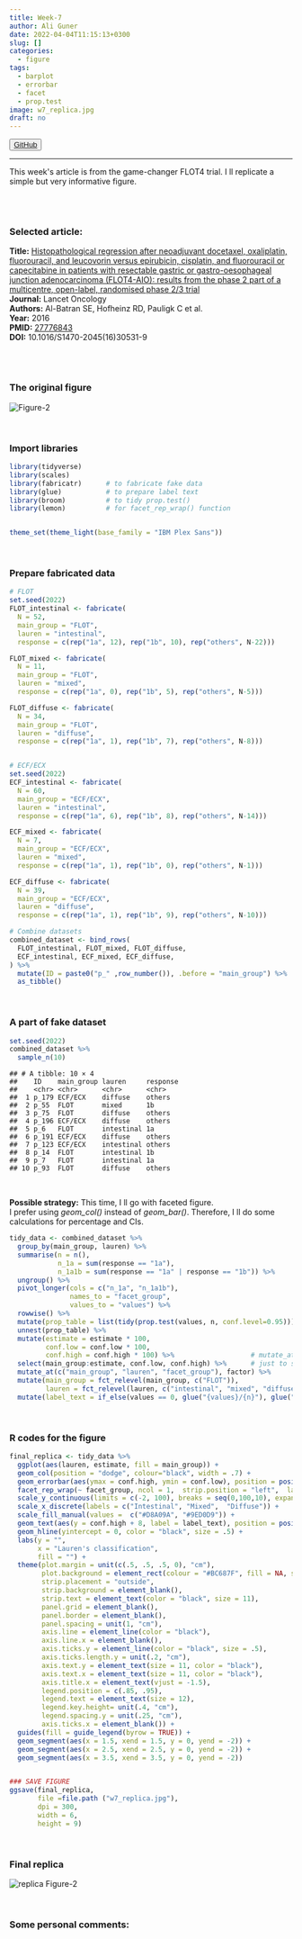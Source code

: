 ```yaml
---
title: Week-7
author: Ali Guner
date: 2022-04-04T11:15:13+0300
slug: []
categories:
  - figure
tags:
  - barplot
  - errorbar
  - facet
  - prop.test
image: w7_replica.jpg
draft: no
---
```


<!-- this is for the link button to GitHub-->
<button class="button">
    <a href="https://github.com/AliGunerMD/DataVizMed/blob/main/content/blog/2022-04-04-week-7/index.en.Rmarkdown/"> <i class="fab fa-github"></i>GitHub</a>
</button>

***
This week's article is from the game-changer FLOT4 trial. I ll replicate a simple but very informative figure.  
<br>



<br>

### Selected article:
**Title:** [Histopathological regression after neoadjuvant docetaxel, oxaliplatin, fluorouracil, and leucovorin versus epirubicin, cisplatin, and fluorouracil or capecitabine in patients with resectable gastric or gastro-oesophageal junction adenocarcinoma (FLOT4-AIO): results from the phase 2 part of a multicentre, open-label, randomised phase 2/3 trial](https://www.thelancet.com/journals/lanonc/article/PIIS1470-2045(16)30531-9/fulltext)   
**Journal:** Lancet Oncology   
**Authors:** Al-Batran SE, Hofheinz RD, Pauligk C et al.  
**Year:** 2016    
**PMID:** [27776843](https://pubmed.ncbi.nlm.nih.gov/27776843/)  
**DOI:** 10.1016/S1470-2045(16)30531-9     


<br><br>

### The original figure
![Figure-2](w7_org.jpg)



<br>

### Import libraries

```r
library(tidyverse)
library(scales)
library(fabricatr)      # to fabricate fake data
library(glue)           # to prepare label text
library(broom)          # to tidy prop.test()
library(lemon)          # for facet_rep_wrap() function


theme_set(theme_light(base_family = "IBM Plex Sans"))
```

<br>

### Prepare fabricated data

```r
# FLOT
set.seed(2022)
FLOT_intestinal <- fabricate(
  N = 52,
  main_group = "FLOT",
  lauren = "intestinal",
  response = c(rep("1a", 12), rep("1b", 10), rep("others", N-22)))

FLOT_mixed <- fabricate(
  N = 11,
  main_group = "FLOT",
  lauren = "mixed",
  response = c(rep("1a", 0), rep("1b", 5), rep("others", N-5)))

FLOT_diffuse <- fabricate(
  N = 34,
  main_group = "FLOT",
  lauren = "diffuse",
  response = c(rep("1a", 1), rep("1b", 7), rep("others", N-8)))


# ECF/ECX
set.seed(2022)
ECF_intestinal <- fabricate(
  N = 60,
  main_group = "ECF/ECX",
  lauren = "intestinal",
  response = c(rep("1a", 6), rep("1b", 8), rep("others", N-14)))

ECF_mixed <- fabricate(
  N = 7,
  main_group = "ECF/ECX",
  lauren = "mixed",
  response = c(rep("1a", 1), rep("1b", 0), rep("others", N-1)))

ECF_diffuse <- fabricate(
  N = 39,
  main_group = "ECF/ECX",
  lauren = "diffuse",
  response = c(rep("1a", 1), rep("1b", 9), rep("others", N-10)))

# Combine datasets
combined_dataset <- bind_rows(
  FLOT_intestinal, FLOT_mixed, FLOT_diffuse,
  ECF_intestinal, ECF_mixed, ECF_diffuse,
) %>% 
  mutate(ID = paste0("p_" ,row_number()), .before = "main_group") %>% 
  as_tibble()
```


<br>

### A part of fake dataset

```r
set.seed(2022)
combined_dataset %>% 
  sample_n(10)
```

```
## # A tibble: 10 × 4
##    ID    main_group lauren     response
##    <chr> <chr>      <chr>      <chr>   
##  1 p_179 ECF/ECX    diffuse    others  
##  2 p_55  FLOT       mixed      1b      
##  3 p_75  FLOT       diffuse    others  
##  4 p_196 ECF/ECX    diffuse    others  
##  5 p_6   FLOT       intestinal 1a      
##  6 p_191 ECF/ECX    diffuse    others  
##  7 p_123 ECF/ECX    intestinal others  
##  8 p_14  FLOT       intestinal 1b      
##  9 p_7   FLOT       intestinal 1a      
## 10 p_93  FLOT       diffuse    others
```


<br>

**Possible strategy:** 
This time, I ll go with faceted figure.  
I prefer using *geom_col()* instead of *geom_bar()*.  Therefore, I ll do some calculations for percentage and CIs. 


```r
tidy_data <- combined_dataset %>% 
  group_by(main_group, lauren) %>% 
  summarise(n = n(),
            n_1a = sum(response == "1a"),
            n_1a1b = sum(response == "1a" | response == "1b")) %>% 
  ungroup() %>% 
  pivot_longer(cols = c("n_1a", "n_1a1b"),
               names_to = "facet_group",
               values_to = "values") %>% 
  rowwise() %>% 
  mutate(prop_table = list(tidy(prop.test(values, n, conf.level=0.95)))) %>% 
  unnest(prop_table) %>% 
  mutate(estimate = estimate * 100,
         conf.low = conf.low * 100,
         conf.high = conf.high * 100) %>%                   # mutate_at() or mutate(across()) is possible.
  select(main_group:estimate, conf.low, conf.high) %>%      # just to simplify the dataset
  mutate_at(c("main_group", "lauren", "facet_group"), factor) %>% 
  mutate(main_group = fct_relevel(main_group, c("FLOT")),
         lauren = fct_relevel(lauren, c("intestinal", "mixed", "diffuse"))) %>% 
  mutate(label_text = if_else(values == 0, glue("{values}/{n}"), glue("{values}/{n} \n({round(estimate)}%)")))
```


<br>

### R codes for the figure

```r
final_replica <- tidy_data %>% 
  ggplot(aes(lauren, estimate, fill = main_group)) +
  geom_col(position = "dodge", colour="black", width = .7) +
  geom_errorbar(aes(ymax = conf.high, ymin = conf.low), position = position_dodge(width = .7), width = .15) +
  facet_rep_wrap(~ facet_group, ncol = 1,  strip.position = "left",  labeller = as_labeller(c(n_1a = "Patients with TRG1a (%)", n_1a1b = "Patients with TRG1a/b (%)"))) +
  scale_y_continuous(limits = c(-2, 100), breaks = seq(0,100,10), expand = c(0, 0)) + # -2 was used to add outside ticks
  scale_x_discrete(labels = c("Intestinal", "Mixed",  "Diffuse")) +
  scale_fill_manual(values =  c("#D8A09A", "#9ED0D9")) +
  geom_text(aes(y = conf.high + 8, label = label_text), position = position_dodge(width = .7), size = 4, family = "IBM Plex Sans") + 
  geom_hline(yintercept = 0, color = "black", size = .5) +
  labs(y = "",
       x = "Lauren's classification",
       fill = "") +
  theme(plot.margin = unit(c(.5, .5, .5, 0), "cm"),
        plot.background = element_rect(colour = "#BC687F", fill = NA, size = .5),
        strip.placement = "outside",
        strip.background = element_blank(),
        strip.text = element_text(color = "black", size = 11),
        panel.grid = element_blank(),
        panel.border = element_blank(),
        panel.spacing = unit(1, "cm"),
        axis.line = element_line(color = "black"),
        axis.line.x = element_blank(),
        axis.ticks.y = element_line(color = "black", size = .5),
        axis.ticks.length.y = unit(.2, "cm"),
        axis.text.y = element_text(size = 11, color = "black"),
        axis.text.x = element_text(size = 11, color = "black"),
        axis.title.x = element_text(vjust = -1.5),
        legend.position = c(.85, .95),
        legend.text = element_text(size = 12),
        legend.key.height= unit(.4, "cm"),
        legend.spacing.y = unit(.25, "cm"),
        axis.ticks.x = element_blank()) +
  guides(fill = guide_legend(byrow = TRUE)) +
  geom_segment(aes(x = 1.5, xend = 1.5, y = 0, yend = -2)) +
  geom_segment(aes(x = 2.5, xend = 2.5, y = 0, yend = -2)) +
  geom_segment(aes(x = 3.5, xend = 3.5, y = 0, yend = -2)) 


### SAVE FIGURE
ggsave(final_replica,
       file =file.path ("w7_replica.jpg"),
       dpi = 300,
       width = 6,
       height = 9)
```


<br>

### Final replica
![replica Figure-2](w7_replica.jpg)

<br>

### Some personal comments:   

<br><br>
